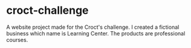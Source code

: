 # croct-challenge
A website project made for the Croct's challenge. I created a fictional business which name is Learning Center. The products are professional courses.
